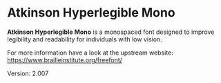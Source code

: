 # Atkinson Hyperlegible Mono

**Atkinson Hyperlegible Mono** is a monospaced font designed to improve
legibility and readability for individuals with low vision.

For more information have a look at the upstream website: https://www.brailleinstitute.org/freefont/

Version: 2.007
